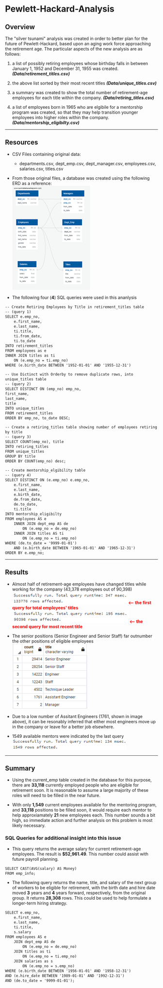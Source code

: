 # Pewlett-Hackard-Analysis

## Overview

The "silver tsunami" analysis was created in order to better plan for the future of Pewlett-Hackard, based upon an aging work force approaching the retirement age. The particular aspects of the new analysis are as follows:

1. a list of possibly retiring employees whose birthday falls in between January 1, 1952 and December 31, 1955 was created. ***(Data/retirement_titles.csv)***

2.  the above list sorted by their most recent titles ***(Data/unique_titles.csv)***

3. a summary was created to show the total number of retirement-age employees for each title within the company. ***(Data/retiring_titles.csv)***

4. a list of employees born in 1965 who are elgibile for a mentorship program was created, so that they may help transition younger employees into higher roles within the company. ***(Data/mentorship_eligibilty.csv)***

---
## Resources
- CSV Files containing original data:
  - departments.csv, dept_emp.csv, dept_manager.csv, employees.csv, salaries.csv, titles.csv
- From those original files, a database was created using the following ERD as a reference:  
  ![ERD](./Images/EmployeeDB_reduced.png)  

- The following four (**4**) SQL queries were used in this ananlysis

```
-- Create Retiring Employees by Title in retirement_titles table
-- (query 1)
SELECT e.emp_no,
	e.first_name,
	e.last_name,
	ti.title,
	ti.from_date,
	ti.to_date
INTO retirement_titles
FROM employees as e
INNER JOIN titles as ti
	ON (e.emp_no = ti.emp_no)
WHERE (e.birth_date BETWEEN '1952-01-01' AND '1955-12-31')
```  

```
-- Use Dictinct with Orderby to remove duplicate rows, into unique_titles table  
-- (query 2)
SELECT DISTINCT ON (emp_no) emp_no,
first_name,
last_name,
title
INTO unique_titles
FROM retirement_titles
ORDER BY emp_no, to_date DESC;
```

```
-- Create a retiring_titles table showing number of employees retiring by title  
-- (query 3)
SELECT COUNT(emp_no), title
INTO retiring_titles
FROM unique_titles
GROUP BY title
ORDER BY COUNT(emp_no) desc;
```

```
-- Create mentorship_elgibility table
-- (query 4)
SELECT DISTINCT ON (e.emp_no) e.emp_no,
	e.first_name,
	e.last_name,
	e.birth_date,
	de.from_date,
	de.to_date,
	ti.title
INTO mentorship_eligibilty
FROM employees AS e
	INNER JOIN dept_emp AS de
		ON (e.emp_no = de.emp_no)
	INNER JOIN titles AS ti
		ON (e.emp_no = ti.emp_no)
WHERE (de.to_date = '9999-01-01') 
	AND (e.birth_date BETWEEN '1965-01-01' AND '1965-12-31')
ORDER BY e.emp_no;
```

---
## Results
- Almost half of retirement-age employees have changed titles while working for the company (43,378 employees out of 90,398)  
<span style="color:red"><b>
![First Query](./Images/query1.png)  <-- the first query for total employees' titles  
![Second Query](./Images/query2.png) <-- the second query for most recent title  
</b></span>

- The senior positions (Senior Engineer and Senior Staff) far outnumber the other positions of eligible employees  
![Third Query](./Images/query3.png)  

- Due to a low number of Assitant Engineers (1761, shown in image above), it can be resonably inferred that either most engineers move up in the company or leave for a better job elsewhere.  

- 1549 available mentors were indicated by the last query  
  ![Fourth Query](./Images/query4.png)

---

## Summary

- Using the current_emp table created in the database for this purpose, there are **33,118** currently employed people who are eligible for retirement soon. It is reasonable to assume a large majority of these roles will need to be filled in the near future.

- With only **1,549** current employees available for the mentoring program, and **33,118** positions to be filled soon, it would require each mentor to help approxiamately **21** new employees each. This number sounds a bit high, so immediate action and further analysis on this problem is most likely necessary.  
     

### SQL Queries for additional insight into this issue   


- This query returns the average salary for current retirement-age employees. The result is **$52,961.49**. This number could assist with future payroll planning.
```
SELECT CAST(AVG(salary) AS Money) 
FROM emp_info;
```
- The following query returns the name, title, and salary of the next group of workers to be eligible for retirement, with the birth date and hire date moved **3** years and **4** years forward, respectively, from the original group. It returns **28,308** rows. This could be used to help formulate a longer-term hiring strategy.
```
SELECT e.emp_no, 
	e.first_name, 
	e.last_name,
	ti.title,
	s.salary
FROM employees AS e
	JOIN dept_emp AS de
		ON (e.emp_no = de.emp_no)
	JOIN titles as ti
		ON (e.emp_no = ti.emp_no)
	JOIN salaries as s
		ON (e.emp_no = s.emp_no)
WHERE (e.birth_date BETWEEN '1956-01-01' AND '1958-12-31')
AND (e.hire_date BETWEEN '1989-01-01' AND '1992-12-31')
AND (de.to_date = '9999-01-01');
```